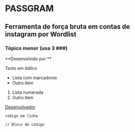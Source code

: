 # PASSGRAM

## Ferramenta de força bruta em contas de instagram por Wordlist

### Tópico menor (usa 3 ###)

**Desenvolvido por **

*Texto em itálico*

- Lista com marcadores
- Outro item

1. Lista numerada
2. Outro item

[Desenvolvedor](https://github.com/s41r4j)

`código em linha`

```linguagem
// Bloco de código
